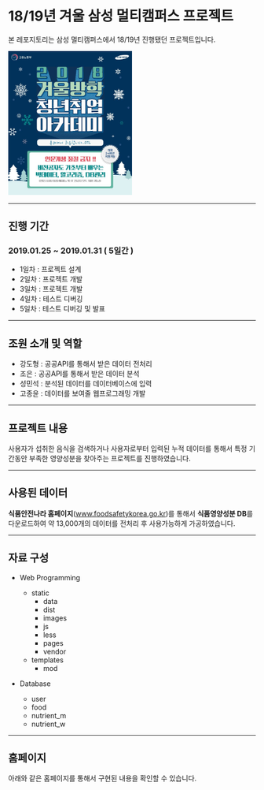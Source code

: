 # 18/19년 겨울 삼성 멀티캠퍼스 프로젝트

본 레포지토리는 삼성 멀티캠퍼스에서 18/19년 진행됐던 프로젝트입니다.

<img src = './ssmc_poster.jpg' width='50%' height='50%'>

---

## 진행 기간
### 2019.01.25 ~ 2019.01.31 ( 5일간 ) 
- 1일차 : 프로젝트 설계
- 2일차 : 프로젝트 개발
- 3일차 : 프로젝트 개발
- 4일차 : 테스트 디버깅
- 5일차 : 테스트 디버깅 및 발표

---

## 조원 소개 및 역할
- 강도형 : 공공API를 통해서 받은 데이터 전처리
- 조은 : 공공API를 통해서 받은 데이터 분석
- 성민석 : 분석된 데이터를 데이터베이스에 입력
- 고종윤 : 데이터를 보여줄 웹프로그래밍 개발

---

## 프로젝트 내용
사용자가 섭취한 음식을 검색하거나 사용자로부터 입력된 누적 데이터를 통해서 특정 기간동안 부족한 영양성분을 찾아주는 프로젝트를 진행하였습니다.

---

## 사용된 데이터
**식품안전나라 홈페이지**(www.foodsafetykorea.go.kr)를 통해서 **식품영양성분 DB**를 다운로드하여 약 13,000개의 데이터를 전처리 후 사용가능하게 가공하였습니다.

---

## 자료 구성
- Web Programming
    - static
        - data
        - dist
        - images
        - js
        - less
        - pages
        - vendor
    - templates
        - mod

- Database
    - user
    - food
    - nutrient_m
    - nutrient_w

---

## 홈페이지
아래와 같은 홈페이지를 통해서 구현된 내용을 확인할 수 있습니다.